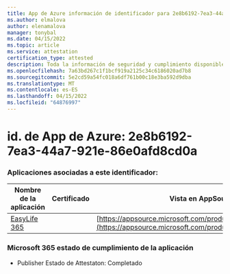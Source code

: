 ```yaml
---
title: App de Azure información de identificador para 2e8b6192-7ea3-44a7-921e-86e0afd8cd0a
ms.author: elmalova
author: elenamalova
manager: tonybal
ms.date: 04/15/2022
ms.topic: article
ms.service: attestation
certification_type: attested
description: Toda la información de seguridad y cumplimiento disponible para 2e8b6192-7ea3-44a7-921e-86e0afd8cd0a.
ms.openlocfilehash: 7a63bd267c1f1bcf919a2125c34c6186020ad7b8
ms.sourcegitcommit: 5e2cd59a54fc018a6df761b00c18e3ba592d9dba
ms.translationtype: MT
ms.contentlocale: es-ES
ms.lasthandoff: 04/15/2022
ms.locfileid: "64876997"
---
```

# <a name="azure-app-id-2e8b6192-7ea3-44a7-921e-86e0afd8cd0a"></a>id. de App de Azure: 2e8b6192-7ea3-44a7-921e-86e0afd8cd0a


### <a name="apps-associated-with-this-id"></a>Aplicaciones asociadas a este identificador:
| **Nombre de la aplicación** | **Certificado** | **Vista en AppSource** |
|--------------|---------------|-----------------------|
| [EasyLife 365](../forward/WA200003697.md) |  | [https://appsource.microsoft.com/product/office/WA200003697](https://appsource.microsoft.com/product/office/WA200003697) |

### <a name="microsoft-365-app-compliance-status"></a>Microsoft 365 estado de cumplimiento de la aplicación
- Publisher Estado de Attestaton: Completado
